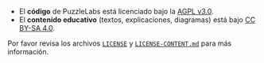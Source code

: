 - El **código** de PuzzleLabs está licenciado bajo la [AGPL v3.0](https://www.gnu.org/licenses/agpl-3.0.html).
- El **contenido educativo** (textos, explicaciones, diagramas) está bajo [CC BY-SA 4.0](https://creativecommons.org/licenses/by-sa/4.0/).

Por favor revisa los archivos [`LICENSE`](./LICENSE) y [`LICENSE-CONTENT.md`](./LICENSE-CONTENT.md) para más información.
